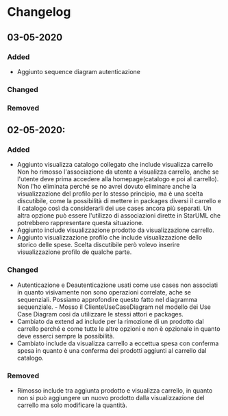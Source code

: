 # Changelog

## 03-05-2020

### Added

-   Aggiunto sequence diagram autenticazione

### Changed

### Removed

## 02-05-2020:

### Added

-   Aggiunto visualizza catalogo collegato che include visualizza carrello Non ho rimosso l'associazione da utente a visualizza carrello, anche se l'utente deve prima accedere alla homepage(catalogo e poi al carrello). Non l'ho eliminata perché se no avrei dovuto eliminare anche la visualizzazione del profilo per lo stesso principio, ma è una scelta discutibile, come la possibilità di mettere in packages diversi il carrello e il catalogo così da considerarli dei use cases ancora più separati. Un altra opzione può essere l'utilizzo di associazioni dirette in StarUML che potrebbero rappresentare questa situazione.
-   Aggiunto include visualizzazione prodotto da visualizzazione carrello.
-   Aggiunto visualizzazione profilo che include visualizzazione dello storico delle spese. Scelta discutibile però volevo inserire visualizzazione profilo de qualche parte.

### Changed

-   Autenticazione e Deautenticazione usati come use cases non associati in quanto visivamente non sono operazioni correlate, ache se sequenziali. Possiamo approfondire questo fatto nel diagramma sequenziale. - Mosso il ClienteUseCaseDiagram nel modello dei Use Case Diagram cosi da utilizzare le stessi attori e packages.
-   Cambiato da extend ad include per la rimozione di un prodotto dal carrello perché e come tutte le altre opzioni e non è opzionale in quanto deve esserci sempre la possibilità.
-   Cambiato include da visualizza carrello a eccettua spesa con conferma spesa in quanto è una conferma dei prodotti aggiunti al carrello dal catalogo.

### Removed

-   Rimosso include tra aggiunta prodotto e visualizza carrello, in quanto non si può aggiungere un nuovo prodotto dalla visualizzazione del carrello ma solo modificare la quantità.
